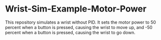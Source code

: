 # Wrist-Sim-Example-Motor-Power
This repository simulates a wrist without PID. It sets the motor power to 50 percent when a button is pressed, causing the wrist to move up, and -50 percent when a button is pressed, 
causing the wrist to go down. 

